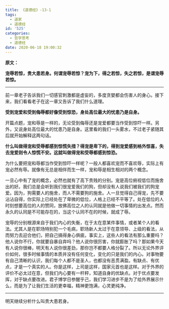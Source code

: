 ```yaml
---
title: 《道德经》-13-1
tags:
  - 道家
  - 道德经
id: '525'
categories:
  - 哲学思考
  - 道德经
date: 2020-06-18 19:00:32
---
```


**原文：**

**宠辱若惊，贵大患若身。何谓宠辱若惊？宠为下，得之若惊，失之若惊，是谓宠辱若惊。**
<!-- more -->
* * *

前一章老子告诉我们一切感官刺激都是虚妄的，多度贪婪都会伤害人的身心。接下来，我们看看老子在这一章又告诉了我们什么道理。

**受到宠爱和受到侮辱都好像受到惊恐，**身处高位最大的忧患乃是自身**。**

开篇点题，宠和辱是一样的，无论受到侮辱还是宠爱都要当作受到惊吓一样。另外，又说身处高位最大的忧患乃是自身。这里看的我们一头雾水，不过老子紧随其后就开始解释这两句话。

**什么叫做得宠和受辱都感到惊慌失措？得宠是卑下的，得到宠爱感到格外惊喜，失去宠爱则令人惊慌不安。这就叫做得宠和受辱都感到惊恐。**

为什么要把宠和辱都当作受到惊吓一样呢？一般人都喜欢宠而不喜欢辱，实际上有宠必然有辱。就像有无总是相伴而生一样，宠和辱是相生相对的两个概念。

一旦心中有了宠的概念，必然也就有了高下贵贱的分别。宠是高位俯视低位而施舍出的好。我们总是会听到我们很宠爱我们的狗，但却没有人说我们被我们的狗宠爱。因为，狗需要人的施舍，而人不需要狗的施舍。人一旦觉得自己得宠，先不要沾沾自得，你实际上已经处在了卑微的低位，人格上已经不平等了。处在低位的人时刻想要高位的人的赞同，放佛高位之人的认同就是他做一切事情的出发点。然而永久的认同是不可能存在的，当这个认同不在的时候，就成了辱。

宠辱的分别根源来自于我们内心的失衡，在于太在意某件事情，或者某个人的看法。尤其人是在职场特别犯一个毛病，职场新人太过于在意领导、上级的看法，从而努力去迎合他们，把自己搞得身心俱疲。事实上，这些人的看法有那么重要吗？他人说你不行，你就要自暴自弃吗？他人说你很厉害，你就膨胀了吗？那如果今天有人说你很棒，明天有人说你很差劲，那你岂不都要人格分裂了。所以无论外界评价如何，很多时候事情的本质并没有任何变化，变化的只是我们的内心。对事物要有自己清晰的认识，我们每个人都不是圣人，也都没有恶贯满盈。有缺点、有优点，才是一个真实的人。你是这样，上司是这样，国家元首也是这样。对于外界的评价不必太过在意，但我们内心要有一杆秤，知道自身的优缺点。对于优点要发挥，对于缺点要改进。君子博学日参醒乎己，我们学习进步不是为了给外界展示什么，而是为了让我们生活的更幸福，精神更饱满，心灵更纯净。

* * *

明天继续分析什么叫贵大患若身。